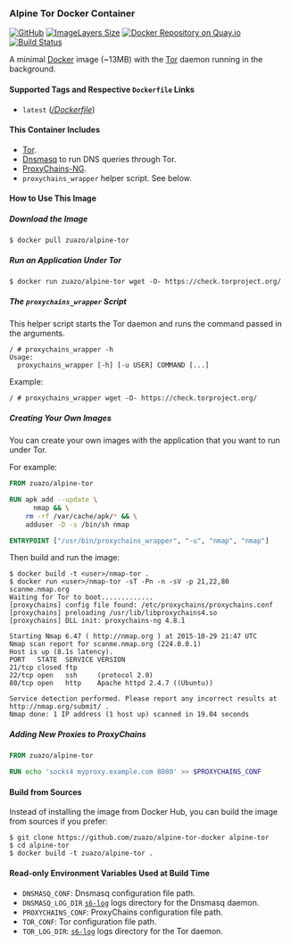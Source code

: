 ### Alpine Tor Docker Container
[![GitHub](http://img.shields.io/badge/github-zuazo/alpine--tor--docker-blue.svg?style=flat)](https://github.com/zuazo/alpine-tor-docker) [![ImageLayers Size](https://img.shields.io/imagelayers/image-size/zuazo/alpine-tor/latest.svg)](https://imagelayers.io/?images=zuazo/alpine-tor:latest) [![Docker Repository on Quay.io](https://quay.io/repository/zuazo/alpine-tor/status 'Docker Repository on Quay.io')](https://quay.io/repository/zuazo/alpine-tor) [![Build Status](http://img.shields.io/travis/zuazo/alpine-tor-docker.svg?style=flat)](https://travis-ci.org/zuazo/alpine-tor-docker)

A minimal [Docker](https://www.docker.com/) image (~13MB) with the [Tor](https://www.torproject.org/) daemon running in the background.

#### Supported Tags and Respective `Dockerfile` Links

- `latest` ([*/Dockerfile*](https://github.com/zuazo/alpine-tor-docker/tree/master/Dockerfile))

#### This Container Includes

- [Tor](https://www.torproject.org/).
- [Dnsmasq](http://www.thekelleys.org.uk/dnsmasq/doc.html) to run DNS queries through Tor.
- [ProxyChains-NG](https://github.com/rofl0r/proxychains-ng).
- `proxychains_wrapper` helper script. See below.

#### How to Use This Image

##### Download the Image

    $ docker pull zuazo/alpine-tor

##### Run an Application Under Tor

    $ docker run zuazo/alpine-tor wget -O- https://check.torproject.org/

##### The `proxychains_wrapper` Script

This helper script starts the Tor daemon and runs the command passed in the arguments.

    / # proxychains_wrapper -h
    Usage:
      proxychains_wrapper [-h] [-u USER] COMMAND [...]

Example:

    / # proxychains_wrapper wget -O- https://check.torproject.org/

##### Creating Your Own Images

You can create your own images with the application that you want to run under Tor.

For example:

```Dockerfile
FROM zuazo/alpine-tor

RUN apk add --update \
      nmap && \
    rm -rf /var/cache/apk/* && \
    adduser -D -s /bin/sh nmap

ENTRYPOINT ["/usr/bin/proxychains_wrapper", "-u", "nmap", "nmap"]
```

Then build and run the image:

    $ docker build -t <user>/nmap-tor .
    $ docker run <user>/nmap-tor -sT -Pn -n -sV -p 21,22,80 scanme.nmap.org
    Waiting for Tor to boot.............
    [proxychains] config file found: /etc/proxychains/proxychains.conf
    [proxychains] preloading /usr/lib/libproxychains4.so
    [proxychains] DLL init: proxychains-ng 4.8.1
    
    Starting Nmap 6.47 ( http://nmap.org ) at 2015-10-29 21:47 UTC
    Nmap scan report for scanme.nmap.org (224.0.0.1)
    Host is up (8.1s latency).
    PORT   STATE  SERVICE VERSION
    21/tcp closed ftp
    22/tcp open   ssh     (protocol 2.0)
    80/tcp open   http    Apache httpd 2.4.7 ((Ubuntu))
    
    Service detection performed. Please report any incorrect results at http://nmap.org/submit/ .
    Nmap done: 1 IP address (1 host up) scanned in 19.04 seconds

##### Adding New Proxies to ProxyChains

```Dockerfile
FROM zuazo/alpine-tor

RUN echo 'socks4 myproxy.example.com 8080' >> $PROXYCHAINS_CONF
```

#### Build from Sources

Instead of installing the image from Docker Hub, you can build the image from sources if you prefer:

    $ git clone https://github.com/zuazo/alpine-tor-docker alpine-tor
    $ cd alpine-tor
    $ docker build -t zuazo/alpine-tor .

#### Read-only Environment Variables Used at Build Time

* `DNSMASQ_CONF`: Dnsmasq configuration file path.
* `DNSMASQ_LOG_DIR` [`s6-log`](http://skarnet.org/software/s6/s6-log.html) logs directory for the Dnsmasq daemon.
* `PROXYCHAINS_CONF`: ProxyChains configuration file path.
* `TOR_CONF`: Tor configuration file path.
* `TOR_LOG_DIR`: [`s6-log`](http://skarnet.org/software/s6/s6-log.html) logs directory for the Tor daemon.
